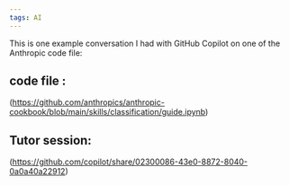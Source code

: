 ```yaml
---
tags: AI
---
```


This is one example conversation I had with GitHub Copilot on one of the Anthropic code file:

## code file :

(https://github.com/anthropics/anthropic-cookbook/blob/main/skills/classification/guide.ipynb)

## Tutor session:


(https://github.com/copilot/share/02300086-43e0-8872-8040-0a0a40a22912)
